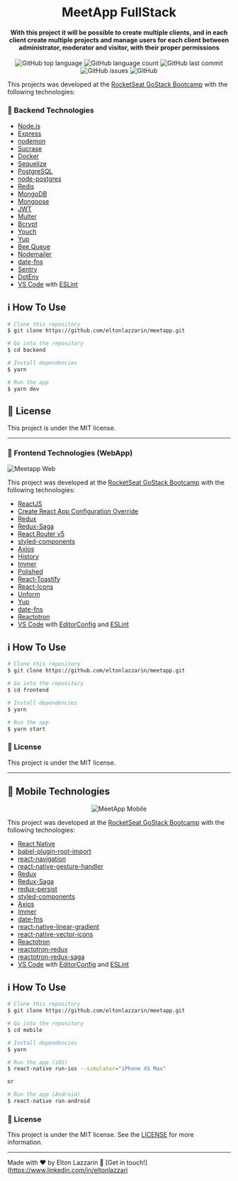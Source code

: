 <h1 align="center">
    <img alt="" src="" />
    <br>
    MeetApp FullStack
</h1>

<h4 align="center">
  With this project it will be possible to create multiple clients, and in each client create multiple projects and manage users for each client between administrator, moderator and visitor, with their proper permissions
</h4>
<p align="center">
  <img alt="GitHub top language" src="https://img.shields.io/github/languages/top/eltonlazzarin/saas-fullstack-app">
  
   <img alt="GitHub language count" src="https://img.shields.io/github/languages/count/eltonlazzarin/saas-fullstack-app">

   <img alt="GitHub last commit" src="https://img.shields.io/github/last-commit/eltonlazzarin/saas-fullstack-app">

   <img alt="GitHub issues" src="https://img.shields.io/github/issues/eltonlazzarin/saas-fullstack-app">

   <img alt="GitHub" src="https://img.shields.io/github/license/eltonlazzarin/saas-fullstack-app">

  This projects was developed at the [RocketSeat GoStack Bootcamp](https://rocketseat.com.br/bootcamp) with the following technologies:

  ### :rocket: Backend Technologies

  - [Node.js](https://nodejs.org/)
  - [Express](https://expressjs.com/)
  - [nodemon](https://nodemon.io/)
  - [Sucrase](https://github.com/alangpierce/sucrase)
  - [Docker](https://www.docker.com/docker-community)
  - [Sequelize](http://docs.sequelizejs.com/)
  - [PostgreSQL](https://www.postgresql.org/)
  - [node-postgres](https://www.npmjs.com/package/pg)
  - [Redis](https://redis.io/)
  - [MongoDB](https://www.mongodb.com/)
  - [Mongoose](https://mongoosejs.com/)
  - [JWT](https://jwt.io/)
  - [Multer](https://github.com/expressjs/multer)
  - [Bcrypt](https://www.npmjs.com/package/bcrypt)
  - [Youch](https://www.npmjs.com/package/youch)
  - [Yup](https://www.npmjs.com/package/yup)
  - [Bee Queue](https://www.npmjs.com/package/bcrypt)
  - [Nodemailer](https://nodemailer.com/about/)
  - [date-fns](https://date-fns.org/)
  - [Sentry](https://sentry.io/)
  - [DotEnv](https://www.npmjs.com/package/dotenv)
  - [VS Code](https://code.visualstudio.com/) with [ESLint](https://marketplace.visualstudio.com/items?itemName=dbaeumer.vscode-eslint)

  ## :information_source: How To Use

  ```bash
  # Clone this repository
  $ git clone https://github.com/eltonlazzarin/meetapp.git

  # Go into the repository
  $ cd backend

  # Install dependencies
  $ yarn

  # Run the app
  $ yarn dev
  ```

  ## :memo: License

  This project is under the MIT license.

  ---

  ### :rocket: Frontend Technologies (WebApp)

  <img alt="Meetapp Web" src="https://github.com/eltonlazzarin/meetapp/blob/master/frontend/screenshots/meetapp.gif">

  This project was developed at the [RocketSeat GoStack Bootcamp](https://rocketseat.com.br/bootcamp) with the following technologies:

  - [ReactJS](https://reactjs.org/)
  - [Create React App Configuration Override](https://github.com/sharegate/craco)
  - [Redux](https://redux.js.org/)
  - [Redux-Saga](https://redux-saga.js.org/)
  - [React Router v5](https://github.com/ReactTraining/react-router)
  - [styled-components](https://www.styled-components.com/)
  - [Axios](https://github.com/axios/axios)
  - [History](https://www.npmjs.com/package/history)
  - [Immer](https://github.com/immerjs/immer)
  - [Polished](https://polished.js.org/)
  - [React-Toastify](https://fkhadra.github.io/react-toastify/)
  - [React-Icons](http://react-icons.github.io/react-icons/)
  - [Unform](https://github.com/Rocketseat/unform)
  - [Yup](https://www.npmjs.com/package/yup)
  - [date-fns](https://date-fns.org/)
  - [Reactotron](https://infinite.red/reactotron)
  - [VS Code](https://code.visualstudio.com) with [EditorConfig](https://marketplace.visualstudio.com/items?itemName=EditorConfig.EditorConfig) and [ESLint](https://marketplace.visualstudio.com/items?itemName=dbaeumer.vscode-eslint)

  ## :information_source: How To Use

  ```bash
  # Clone this repository
  $ git clone https://github.com/eltonlazzarin/meetapp.git

  # Go into the repository
  $ cd frontend

  # Install dependencies
  $ yarn

  # Run the app
  $ yarn start
  ```

  ### :memo: License

  This project is under the MIT license.

  ---

  ## :rocket: Mobile Technologies

  <p align="center">
  <img alt="MeetApp Mobile" src="https://github.com/eltonlazzarin/meetapp/blob/master/mobile/screenshots/meetapp.png">
  </p>

  This project was developed at the [RocketSeat GoStack Bootcamp](https://rocketseat.com.br/bootcamp) with the following technologies:

  - [React Native](https://facebook.github.io/react-native/)
  - [babel-plugin-root-import](https://github.com/entwicklerstube/babel-plugin-root-import)
  - [react-navigation](https://reactnavigation.org/)
  - [react-native-gesture-handler](https://github.com/kmagiera/react-native-gesture-handler)
  - [Redux](https://redux.js.org/)
  - [Redux-Saga](https://redux-saga.js.org/)
  - [redux-persist](https://github.com/rt2zz/redux-persist)
  - [styled-components](https://www.styled-components.com/)
  - [Axios](https://github.com/axios/axios)
  - [Immer](https://github.com/immerjs/immer)
  - [date-fns](https://date-fns.org/)
  - [react-native-linear-gradient](https://github.com/react-native-community/react-native-linear-gradient)
  - [react-native-vector-icons](https://github.com/oblador/react-native-vector-icons)
  - [Reactotron](https://infinite.red/reactotron)
  - [reactotron-redux](https://github.com/infinitered/reactotron-redux)
  - [reactotron-redux-saga](https://github.com/infinitered/reactotron-redux-sagan)
  - [VS Code](https://code.visualstudio.com) with [EditorConfig](https://marketplace.visualstudio.com/items?itemName=EditorConfig.EditorConfig) and [ESLint](https://marketplace.visualstudio.com/items?itemName=dbaeumer.vscode-eslint)

  ## :information_source: How To Use

  ```bash
  # Clone this repository
  $ git clone https://github.com/eltonlazzarin/meetapp.git

  # Go into the repository
  $ cd mobile

  # Install dependencies
  $ yarn

  # Run the app (iOS)
  $ react-native run-ios --simulator="iPhone XS Max"

  or

  # Run the app (Android)
  $ react-native run-android
  ```

  ### :memo: License

  This project is under the MIT license. See the [LICENSE](https://github.com/eltonlazzarin/meetapp/blob/master/LICENSE) for more information.

  ---

Made with ♥ by Elton Lazzarin :wave: [Get in touch!](https://www.linkedin.com/in/eltonlazzari

